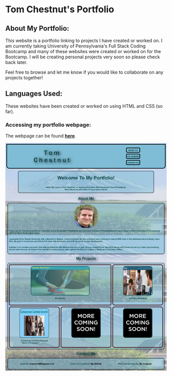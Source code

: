 # Tom Chestnut's Portfolio

## About My Portfolio:
This website is a portfolio linking to projects I have created or worked on. I am currently taking University of Pennsylvania's Full Stack Coding Bootcamp and many of these websites were created or worked on for the Bootcamp. I will be creating personal projects very soon so please check back later.

Feel free to browse and let me know if you would like to collaborate on any projects together!

## Languages Used:
These websites have been created or worked on using HTML and CSS (so far). 

### Accessing my portfolio webpage:

The webpage can be found **[here](https://tchestnut85.github.io/)**.

<img src="./assets/images/project-pics/portfolio.png"/>